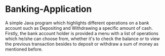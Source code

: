 # Banking-Application

A simple Java program which highlights different operations on a bank account such as Depositing and Withdrawing a specific amount of cash. Firstly, the bank account holder is provided a menu with a list of operations which he/she can choose from, whether it's to check the balance or to view the previous transaction besides to deposit or withdraw a sum of money as mentioned before.
